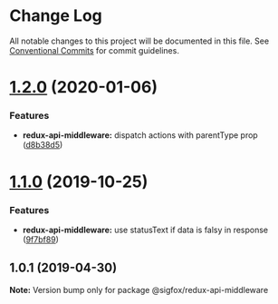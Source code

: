 # Change Log

All notable changes to this project will be documented in this file.
See [Conventional Commits](https://conventionalcommits.org) for commit guidelines.

# [1.2.0](https://github.com/sigfox/javascript/compare/@sigfox/redux-api-middleware@1.1.0...@sigfox/redux-api-middleware@1.2.0) (2020-01-06)


### Features

* **redux-api-middleware:** dispatch actions with parentType prop ([d8b38d5](https://github.com/sigfox/javascript/commit/d8b38d5))





# [1.1.0](https://github.com/sigfox/javascript/compare/@sigfox/redux-api-middleware@1.0.1...@sigfox/redux-api-middleware@1.1.0) (2019-10-25)


### Features

* **redux-api-middleware:** use statusText if data is falsy in response ([9f7bf89](https://github.com/sigfox/javascript/commit/9f7bf89))





## 1.0.1 (2019-04-30)

**Note:** Version bump only for package @sigfox/redux-api-middleware
